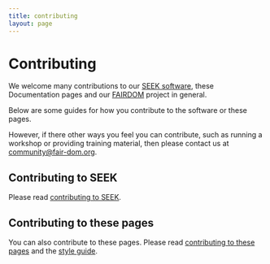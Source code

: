 ```yaml
---
title: contributing
layout: page
---
```


# Contributing

We welcome many contributions to our [SEEK software](https://seek4science.org), these Documentation pages and our [FAIRDOM](https://fair-dom.org) project in general.

Below are some guides for how you contribute to the software or these pages.

However, if there other ways you feel you can contribute, such as running a workshop or providing training material, then please contact us at <community@fair-dom.org>.

## Contributing to SEEK

Please read [contributing to SEEK](tech/contributing-to-seek.html).


## Contributing to these pages

You can also contribute to these pages.
Please read [contributing to these pages](contributing-to-pages.html) and the [style guide](style-guide).